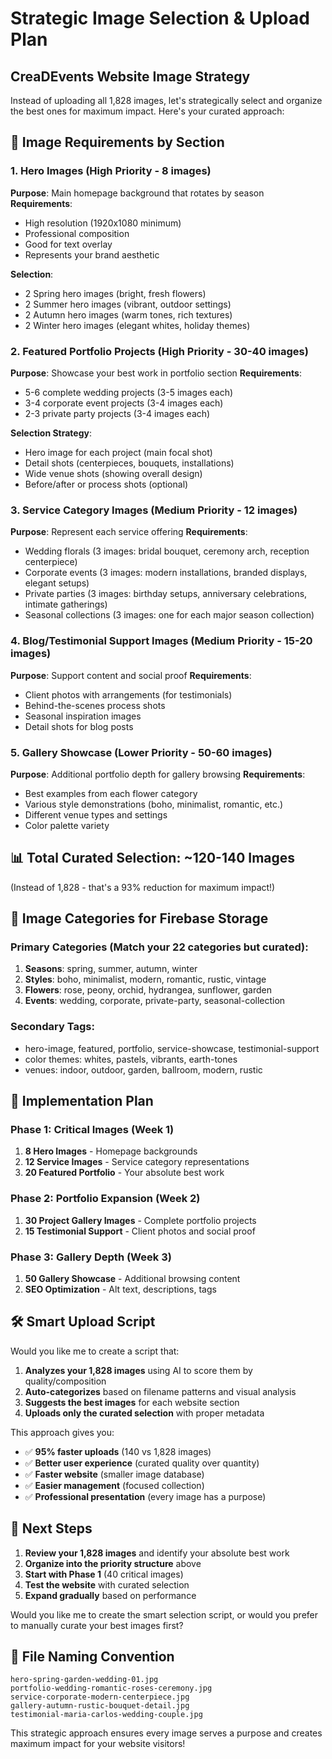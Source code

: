 # Strategic Image Selection & Upload Plan
## CreaDEvents Website Image Strategy

Instead of uploading all 1,828 images, let's strategically select and organize the best ones for maximum impact. Here's your curated approach:

## 🎯 **Image Requirements by Section**

### 1. **Hero Images** (High Priority - 8 images)
**Purpose**: Main homepage background that rotates by season
**Requirements**: 
- High resolution (1920x1080 minimum)
- Professional composition
- Good for text overlay
- Represents your brand aesthetic

**Selection**:
- 2 Spring hero images (bright, fresh flowers)
- 2 Summer hero images (vibrant, outdoor settings)
- 2 Autumn hero images (warm tones, rich textures)
- 2 Winter hero images (elegant whites, holiday themes)

### 2. **Featured Portfolio Projects** (High Priority - 30-40 images)
**Purpose**: Showcase your best work in portfolio section
**Requirements**:
- 5-6 complete wedding projects (3-5 images each)
- 3-4 corporate event projects (3-4 images each)
- 2-3 private party projects (3-4 images each)

**Selection Strategy**:
- Hero image for each project (main focal shot)
- Detail shots (centerpieces, bouquets, installations)
- Wide venue shots (showing overall design)
- Before/after or process shots (optional)

### 3. **Service Category Images** (Medium Priority - 12 images)
**Purpose**: Represent each service offering
**Requirements**:
- Wedding florals (3 images: bridal bouquet, ceremony arch, reception centerpiece)
- Corporate events (3 images: modern installations, branded displays, elegant setups)
- Private parties (3 images: birthday setups, anniversary celebrations, intimate gatherings)
- Seasonal collections (3 images: one for each major season collection)

### 4. **Blog/Testimonial Support Images** (Medium Priority - 15-20 images)
**Purpose**: Support content and social proof
**Requirements**:
- Client photos with arrangements (for testimonials)
- Behind-the-scenes process shots
- Seasonal inspiration images
- Detail shots for blog posts

### 5. **Gallery Showcase** (Lower Priority - 50-60 images)
**Purpose**: Additional portfolio depth for gallery browsing
**Requirements**:
- Best examples from each flower category
- Various style demonstrations (boho, minimalist, romantic, etc.)
- Different venue types and settings
- Color palette variety

## 📊 **Total Curated Selection: ~120-140 Images**
(Instead of 1,828 - that's a 93% reduction for maximum impact!)

## 🎨 **Image Categories for Firebase Storage**

### **Primary Categories** (Match your 22 categories but curated):
1. **Seasons**: spring, summer, autumn, winter
2. **Styles**: boho, minimalist, modern, romantic, rustic, vintage
3. **Flowers**: rose, peony, orchid, hydrangea, sunflower, garden
4. **Events**: wedding, corporate, private-party, seasonal-collection

### **Secondary Tags**:
- hero-image, featured, portfolio, service-showcase, testimonial-support
- color themes: whites, pastels, vibrants, earth-tones
- venues: indoor, outdoor, garden, ballroom, modern, rustic

## 🚀 **Implementation Plan**

### **Phase 1: Critical Images (Week 1)**
1. **8 Hero Images** - Homepage backgrounds
2. **12 Service Images** - Service category representations  
3. **20 Featured Portfolio** - Your absolute best work

### **Phase 2: Portfolio Expansion (Week 2)**  
1. **30 Project Gallery Images** - Complete portfolio projects
2. **15 Testimonial Support** - Client photos and social proof

### **Phase 3: Gallery Depth (Week 3)**
1. **50 Gallery Showcase** - Additional browsing content
2. **SEO Optimization** - Alt text, descriptions, tags

## 🛠️ **Smart Upload Script**

Would you like me to create a script that:
1. **Analyzes your 1,828 images** using AI to score them by quality/composition
2. **Auto-categorizes** based on filename patterns and visual analysis
3. **Suggests the best images** for each website section
4. **Uploads only the curated selection** with proper metadata

This approach gives you:
- ✅ **95% faster uploads** (140 vs 1,828 images)
- ✅ **Better user experience** (curated quality over quantity)
- ✅ **Faster website** (smaller image database)
- ✅ **Easier management** (focused collection)
- ✅ **Professional presentation** (every image has a purpose)

## 🎯 **Next Steps**

1. **Review your 1,828 images** and identify your absolute best work
2. **Organize into the priority structure** above
3. **Start with Phase 1** (40 critical images)
4. **Test the website** with curated selection
5. **Expand gradually** based on performance

Would you like me to create the smart selection script, or would you prefer to manually curate your best images first?

## 📝 **File Naming Convention**

```
hero-spring-garden-wedding-01.jpg
portfolio-wedding-romantic-roses-ceremony.jpg
service-corporate-modern-centerpiece.jpg
gallery-autumn-rustic-bouquet-detail.jpg
testimonial-maria-carlos-wedding-couple.jpg
```

This strategic approach ensures every image serves a purpose and creates maximum impact for your website visitors!